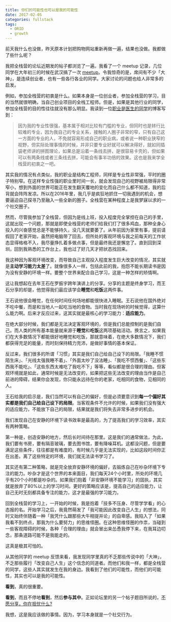 ```yaml
---
title: 你们的可能性也可以是我的可能性
date: 2017-02-05
categories: fullstack
tags:
  - ORID
  - growth
---
```


前天我什么也没做，昨天原本计划把购物网站重新再做一遍，结果也没做。我都做了些什么呢？

我把全栈营的论坛近期发的帖子都浏览了一遍。我看了一个 meetup 记录，几位同学在大年初三的时候在武汉搞了一次 [meetup](http://forum.qzy.camp/t/1-30-meetup/536/3)。令我惊奇的是，席间有不少「大神」，是连续创业者，也有一些各行各业的同学。大家讨论的问题也给人非常多的启发。

例如，参加全栈营的初衷是什么。如果本身是一位创业者，参加全栈营的学习，目的当然就很明确，当自己创业项目的全栈工程师。但是，如果是其他行业的同学，参加全栈营的目的性往往就没有那么明显。我读到一位[职业是医生的同学](http://hyacinth96-blog.logdown.com/posts/1366868-2017130-wuhan-little-partners-the-first-meetup)的博客写到：

> 因为我的专业性很强，基本属于相对比较有门槛的专业，但同时也是转行比较难的专业，因为我自己的专业关系，接触的人圈子非常的窄，只有自己这一方面的专业的人，不免就容易形成自己的职业病，或者说一种职业狭窄的视野，但实际处理事情的时候，并非只要专业好就可以解决得好，就如同插袋老师讲的拼图理论，如果总是沿着一条线去拼，是很容易卡壳的，但如果可以有两条线或者三条线去拼，可能会有事半功倍的效果。这也是我来学全栈营的初衷之一吧。

其实我的情况有点类似，我的职业是结构工程师，同样是专业性非常强，平时的圈子特别窄。在这样专业性强的职业里时间一长，就会发现自己的视野被局限得非常窄小，想到外面的世界可能正在发生翻天覆地的变化而自己什么都不知道，我的后背就会阵阵发凉。所以在2016年里，我几乎是疯狂地抓住一切我遇到的机会，想要逼迫自己探寻乃至融入一些全新的圈子。全栈营在某种程度上是我梦寐以求的一个社交圈子。

然而，尽管我参加了全栈营，但因为是线上班，投入程度完全掌控在自己的手里，这就出现一个问题，那就是即使全栈营的老师们给我们打了很多鸡血，那种全身心投入的兴奋感觉总是不能够持久，没几天就要萎了。从年前因为家里有事，提前请假回了老家开始，虽然把电脑带了回去，但所处的客观环境与我之前每天的工作状态显得格格不入，我尽量挣扎着多做点事，但是最终我还是懈怠了。直到回到深圳，回到我熟悉的工作台上，我也过了好几天才把状态找回来。

我这种因为客观环境改变，而导致自己主观投入程度发生巨大改变的情况，其实就是**主动学习能力太差**了。就像很多人一样，包括此前的我，抱怨不能长期读书是因为没有安静的环境一样。要整个世界来配合自己学习，这是一种怎样的矫情啊。

这让我想起在去年王石在罗振宇跨年演讲上的分享。分享的主题是终身学习，而王石分享的却是，他觉得我们最应该学会**睡觉**和**吃饭**这两件事。

王石说他很会睡觉，在任何时间任何场地都能很快进入睡眠。王石说他在国外绝对不吃中餐，而是和当地人一起吃当地的食物。当时我在现场听的时候觉得，这算什么能力啊。后来才反应过来，这其实就是最核心的学习能力：**适应能力**。

在绝大部分时候，我们都是无法决定客观环境的，但是我们总能控制的是我们自己。而人类的所有基本能量就来源于**睡觉**和**吃饭**这两项基础活动。换言之，如果我们在大多数情况下都能很好地睡觉和吃饭，那就意味着，在绝大多数情况下，我们都获得充足的能量，而时刻保持精力充沛，是做好事情的基本保证。

反过来，我们很多的所谓「习惯」其实是我们自己给自己设下的局限。「我睡不惯陌生床」、「光线太强我睡不着」、「外面太吵了没法睡」、「我吃不惯西餐」、「这些东西我不能吃」、「这些东西太难吃了我吃不下」等等，看似都是很合理的理由。但客观环境就是如此，通常时候是无法改变的，如果把这些无法改变的理由当作是自己前进的障碍，结果你会发现，你只能永远待在你的老家，吃相同的食物，见相同的人。

王石给我的启示是，我们当然可以有自己的偏好，但是必须要意识到**每一个偏好其实都是我们自己给自己设下的局限**。当客观条件不允许的时候，如果我们没有强大的适应能力，不能放下自己的局限，结果就是我们将失去非常多进步的机会。

我们发现自己在安静的环境下读书效率是最高的，为了提高我们的学习效率，其实有两种策略。

第一种是，创造安静的地方，然后长时间待在那里。这是我们的通常做法，为此，我们要有书房，要有隔音玻璃，要去图书馆，要有降噪耳机。这都没问题，但是要满足这些条件，往往都是有难度的，有时候几乎是无法实现的，比如这段时间你正在出差。离了这些特定的环境，我们就无法读书学习了。

其实还有第二种策略，就是完全放弃安静环境的偏好，去锻炼自己在吵杂环境下专注的能力。吵杂才是这个世界的本来面目，我们每天24个小时里，所处的环境几乎有20个小时都是吵杂的。如果我们抱着「非安静环境不能学习」的固执，其实就是放弃了80%以上的学习时间。更好的策略应该是，提高自己的适应能力，让自己无时无刻都具备专注的能力，这才是最强的学习能力。

回到全栈营的学习上，一开始的时候，我是抱着「技多不压身、尽管学学看」的心态报的名。开始学习之后，我竟然萌发了「我可能因此改变自己人生」的想法，同时又始终伴随着一种「我凭什么跟那些大牛相提并论」的自卑感。我陷入了「如果我看不到终点，那我为什么要努力」的思维怪圈。在这种思维怪圈的作祟，当碰到一些客观障碍的时候，各种「合理的理由」就会冒出来怂恿我停下来，在我耳边叨念，那条道路可能不是我能走的。

这真是极其可怕的。

从其他同学的 meetup 反馈来看，我发现同学里真的不乏那些传说中的「大神」，不乏那些履行「改变自己人生」这个信念的同道者。而他们和我一样，都是全栈营的同学，这些人其实就发生在我的身边。我看到了他们的可能性，而他们的可能性，其实也可以是我的可能性。

**看到**，真的很重要。

**看到**，而且不停地**看到**，然后**参与其中**。正如论坛里的另一个帖子题目所说的，[不愿分享，你在担忧什么?](http://forum.qzy.camp/t/topic/538)

我想，这是我应该做的事情。因为，学习本身就是一个社交行为。
